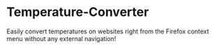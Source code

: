 # Temperature-Converter
 Easily convert temperatures on websites right from the Firefox context menu without any external navigation! 

